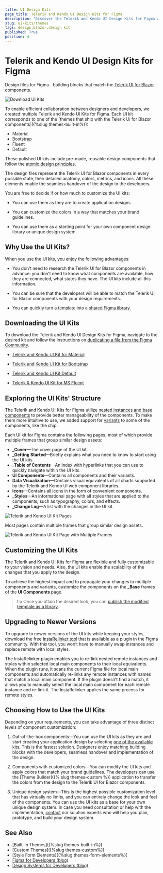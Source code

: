 ```yaml
---
title: UI Design Kits 
page_title: Telerik and Kendo UI Design Kits for Figma
description: "Discover the Telerik and Kendo UI Design Kits for Figma and learn how to use them to create stylish Blazor applications."
slug: ui-kits/themes
tags: design,blazor,design kit
published: True
position: 4
---
```


# Telerik and Kendo UI Design Kits for Figma

Design files for Figma&mdash;building blocks that match the [Telerik UI for Blazor](https://www.telerik.com/blazor-ui) components.

<a href="https://www.figma.com/@progress" style="display: contents;" title="Download UI Kits">
<img src="./images/ui-kits-for-figma.png" alt="Download UI Kits"/>
</a>

To enable efficient collaboration between designers and developers, we created multiple Telerik and Kendo UI Kits for Figma. Each UI kit corresponds to one of the [themes that ship with the Telerik UI for Blazor components]({%slug themes-built-in%}):

* Material
* Bootstrap
* Fluent
* Default

These polished UI kits include pre-made, reusable design components that follow the [atomic design principles](https://atomicdesign.bradfrost.com/chapter-2/).

The design files represent the Telerik UI for Blazor components in every possible state, their detailed anatomy, colors, metrics, and icons. All these elements enable the seamless handover of the design to the developers.

You are free to decide if or how much to customize the UI kits:

- You can use them as they are to create application designs.

- You can customize the colors in a way that matches your brand guidelines.

- You can use them as a starting point for your own component design library or unique design system.

## Why Use the UI Kits?

When you use the UI kits, you enjoy the following advantages:

- You don't need to research the Telerik UI for Blazor components in advance: you don't need to know what components are available, how they are connected, what states they have. The UI kits include all this information.

- You can be sure that the developers will be able to match the Telerik UI for Blazor components with your design requirements.

- You can quickly turn a template into a [shared Figma library](https://www.figma.com/best-practices/components-styles-and-shared-libraries/).

## Downloading the UI Kits

To download the Telerik and Kendo UI Design Kits for Figma, navigate to the desired kit and follow the instructions on [duplicating a file from the Figma Community](https://help.figma.com/hc/en-us/articles/360038510873-Use-files-from-the-Community#Duplicate).

- [Telerik and Kendo UI Kit for Material](https://www.figma.com/community/file/971704350762479492)

- [Telerik and Kendo UI Kit for Bootstrap](https://www.figma.com/community/file/971704996235717509)

- [Telerik and Kendo UI Kit Default](https://www.figma.com/community/file/971702824494731137)

- [Telerik & Kendo UI Kit for MS Fluent](https://www.figma.com/community/file/1174728993763737426)

## Exploring the UI Kits' Structure

The Telerik and Kendo UI Kits for Figma utilize [nested instances and base components](https://www.figma.com/best-practices/creating-and-organizing-variants/using-variants-effectively/) to provide better manageability of the components. To make them more intuitive to use, we added support for [variants](https://help.figma.com/hc/en-us/articles/360055471353-Prepare-for-variants) to some of the components, like the chip.

Each UI kit for Figma contains the following pages, most of which provide multiple frames that group similar design assets:

* **_Cover**&mdash;The cover page of the UI kit.
* **_Getting Started**&mdash;Briefly explains what you need to know to start using the UI kits.
* **_Table of Contents**&mdash;An index with hyperlinks that you can use to quickly navigate within the UI kits.
* **UI Components**&mdash;Contains all components and their variants.
* **Data Visualization**&mdash;Contains visual equivalents of all charts supported by the Telerik and Kendo UI web component libraries.
* **Icons**&mdash;Contains all icons in the form of convenient components.
* **_Styles**&mdash;An informational page with all styles that are applied to the components, such as typography, colors, and effects.
* **_Change Log**&mdash;A list with the changes in the UI kit.

![Telerik and Kendo UI Kit Pages](./images/figma-ui-kit-pages-v1.9.png)

Most pages contain multiple frames that group similar design assets.

![Telerik and Kendo UI Kit Page with Multiple Frames](./images/figma-ui-kit-frames-v2.2.png)

## Customizing the UI Kits

The Telerik and Kendo UI Kits for Figma are flexible and fully customizable to your vision and needs. Also, the UI kits enable the scalability of the changes that you apply to the design.

To achieve the highest impact and to propagate your changes to multiple components and variants, customize the components on the **_Base** frames of the **UI Components** page.

>tip Once you attain the desired look, you can [publish the modified template as a library](https://help.figma.com/hc/en-us/articles/360041051154#h_b9cf5ead-791e-4ae2-9dd8-aded2fe54fe6).

## Upgrading to Newer Versions

To upgrade to newer versions of the UI kits while keeping your styles, download the free <a href="https://www.figma.com/community/plugin/1047874318864404919/InstaRelinker" target="_blank">InstaRelinker tool</a> that is available as a plugin in the Figma community. With this tool, you won’t have to manually swap instances and replace remote with local styles.

The InstaRelinker plugin enables you to re-link nested remote instances and styles within selected local main components to their local equivalents. When the plugin runs, it scans the current Figma file for local main components and automatically re-links any remote instances with names that match a local main component. If the plugin doesn't find a match, it allows you to manually select the local main component for each remote instance and re-link it. The InstaRelinker applies the same process for remote styles.

## Choosing How to Use the UI Kits

Depending on your requirements, you can take advantage of three distinct levels of component customization:

1. Out-of-the-box components&mdash;You can use the UI kits as they are and start creating your application design by selecting [one of the available kits](#downloading-the-ui-kits). This is the fastest solution. Designers enjoy matching building blocks with the developers, seamless handover and implementation of the design.

1. Components with customized colors&mdash;You can modify the UI kits and apply colors that match your brand guidelines. The developers can use the [Theme Builder]({% slug themes-custom %}) application to transfer the colors from the design to the Telerik UI for Blazor components.

1. Unique design system&mdash;This is the highest possible customization level that has virtually no limits, and you can entirely change the look and feel of the components. You can use the UI kits as a base for your own unique design system. In case you need consultation or help with the implementation, [contact](https://www.telerik.com/services/ui-ux-design) our solution experts who will help you plan, prototype, and build your design system.

## See Also

  * [Built-in Themes]({%slug themes-built-in%})
  * [Custom Themes]({%slug themes-custom%})
  * [Style Form Elements]({%slug themes-form-elements%})
  * [Figma for Developers (blog)](https://www.telerik.com/blogs/figma-developers)
  * [Design Systems for Developers (blog)](https://www.telerik.com/blogs/design-systems-developers)
